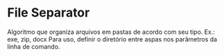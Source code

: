 # File Separator

Algoritmo que organiza arquivos em pastas de acordo com seu tipo. Ex.: exe, zip, docx 
Para uso, definir o diretório entre aspas nos parâmetros da linha de comando.
